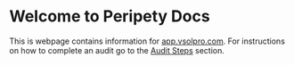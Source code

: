 # Welcome to Peripety Docs

This is webpage contains information for [app.vsolpro.com](https://app.vsolpro.com). For instructions on how to complete an audit go to the [Audit Steps](audit-steps/racks.md) section.
